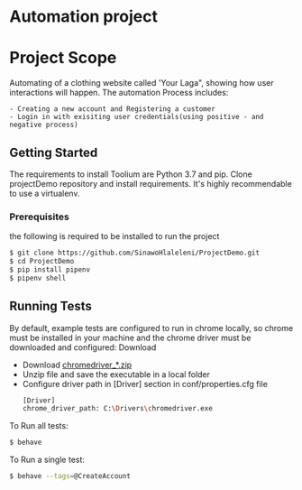 # Automation project

# Project Scope
Automating of a clothing website called 'Your Laga", showing how user interactions will happen. The automation Process includes:

    - Creating a new account and Registering a customer
    - Login in with exisiting user credentials(using positive - and negative process)

## Getting Started

The requirements to install Toolium are Python 3.7 and pip.
Clone projectDemo repository and install requirements. It's highly recommendable to use a virtualenv.
### Prerequisites
the following is required to be installed to run the project
```sh
$ git clone https://github.com/SinawoHlaleleni/ProjectDemo.git
$ cd ProjectDemo
$ pip install pipenv
$ pipenv shell
```


## Running Tests

By default, example tests are configured to run in chrome locally, so chrome must be installed in your machine and the chrome driver must be downloaded and configured: Download 
- Download [chromedriver_*.zip](https://chromedriver.chromium.org/downloads)
- Unzip file and save the executable in a local folder
- Configure driver path in [Driver] section in conf/properties.cfg file
    ```sh
    [Driver]
    chrome_driver_path: C:\Drivers\chromedriver.exe
    ```
    
To Run all tests:
```sh
$ behave
```

To Run a single test:
```sh
$ behave --tags=@CreateAccount
```
